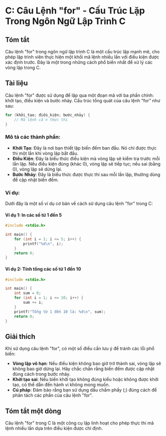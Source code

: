 <!--
Meta Description: # C: Câu Lệnh "for" - Cấu Trúc Lặp Trong Ngôn Ngữ Lập Trình C ## Tóm tắt Câu lệnh "for" trong ngôn ngữ lập trình C là một cấu trúc lặp mạnh mẽ, cho ph...
Meta Keywords: lặp, lệnh, một, câu, điều
-->

# C: Câu Lệnh "for" - Cấu Trúc Lặp Trong Ngôn Ngữ Lập Trình C

## Tóm tắt
Câu lệnh "for" trong ngôn ngữ lập trình C là một cấu trúc lặp mạnh mẽ, cho phép lập trình viên thực hiện một khối mã lệnh nhiều lần với điều kiện được xác định trước. Đây là một trong những cách phổ biến nhất để xử lý các vòng lặp trong C.

## Tài liệu
Câu lệnh "for" được sử dụng để lặp qua một đoạn mã với ba phần chính: khởi tạo, điều kiện và bước nhảy. Cấu trúc tổng quát của câu lệnh "for" như sau:

```c
for (khởi_tạo; điều_kiện; bước_nhảy) {
    // Mã lệnh cần thực thi
}
```

### Mô tả các thành phần:
- **Khởi Tạo**: Đây là nơi bạn thiết lập biến đếm ban đầu. Nó chỉ được thực thi một lần khi vòng lặp bắt đầu.
- **Điều Kiện**: Đây là biểu thức điều kiện mà vòng lặp sẽ kiểm tra trước mỗi lần lặp. Nếu điều kiện đúng (khác 0), vòng lặp sẽ tiếp tục; nếu sai (bằng 0), vòng lặp sẽ dừng lại.
- **Bước Nhảy**: Đây là biểu thức được thực thi sau mỗi lần lặp, thường dùng để cập nhật biến đếm.

### Ví dụ:
Dưới đây là một số ví dụ cơ bản về cách sử dụng câu lệnh "for" trong C:

#### Ví dụ 1: In các số từ 1 đến 5
```c
#include <stdio.h>

int main() {
    for (int i = 1; i <= 5; i++) {
        printf("%d\n", i);
    }
    return 0;
}
```

#### Ví dụ 2: Tính tổng các số từ 1 đến 10
```c
#include <stdio.h>

int main() {
    int sum = 0;
    for (int i = 1; i <= 10; i++) {
        sum += i;
    }
    printf("Tổng từ 1 đến 10 là: %d\n", sum);
    return 0;
}
```

## Giải thích
Khi sử dụng câu lệnh "for", có một số điều cần lưu ý để tránh các lỗi phổ biến:
- **Vòng lặp vô hạn**: Nếu điều kiện không bao giờ trở thành sai, vòng lặp sẽ không bao giờ dừng lại. Hãy chắc chắn rằng biến đếm được cập nhật đúng cách trong bước nhảy.
- **Khởi tạo sai**: Nếu biến khởi tạo không đúng kiểu hoặc không được khởi tạo, có thể dẫn đến hành vi không mong muốn.
- **Cú pháp**: Đảm bảo rằng bạn sử dụng dấu chấm phẩy (;) đúng cách để phân tách các phần của câu lệnh "for".

## Tóm tắt một dòng
Câu lệnh "for" trong C là một công cụ lặp linh hoạt cho phép thực thi mã lệnh nhiều lần dựa trên điều kiện được chỉ định.